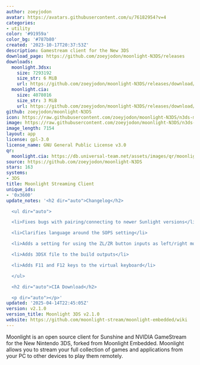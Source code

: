 ```yaml
---
author: zoeyjodon
avatar: https://avatars.githubusercontent.com/u/76182954?v=4
categories:
- utility
color: '#91959a'
color_bg: '#787b80'
created: '2023-10-17T20:37:53Z'
description: Gamestream client for the New 3DS
download_page: https://github.com/zoeyjodon/moonlight-N3DS/releases
downloads:
  moonlight.3dsx:
    size: 7293192
    size_str: 6 MiB
    url: https://github.com/zoeyjodon/moonlight-N3DS/releases/download/v2.1.0/moonlight.3dsx
  moonlight.cia:
    size: 4078016
    size_str: 3 MiB
    url: https://github.com/zoeyjodon/moonlight-N3DS/releases/download/v2.1.0/moonlight.cia
github: zoeyjodon/moonlight-N3DS
icon: https://raw.githubusercontent.com/zoeyjodon/moonlight-N3DS/n3ds-main/3ds/res/ic_moonlight.png
image: https://raw.githubusercontent.com/zoeyjodon/moonlight-N3DS/n3ds-main/3ds/res/banner.png
image_length: 7154
layout: app
license: gpl-3.0
license_name: GNU General Public License v3.0
qr:
  moonlight.cia: https://db.universal-team.net/assets/images/qr/moonlight-cia.png
source: https://github.com/zoeyjodon/moonlight-N3DS
stars: 163
systems:
- 3DS
title: Moonlight Streaming Client
unique_ids:
- '0x3600'
update_notes: '<h2 dir="auto">Changelog</h2>

  <ul dir="auto">

  <li>Fixes bugs with pairing/connecting to newer Sunlight versions</li>

  <li>Clarifies language around the SOPS setting</li>

  <li>Adds a setting for using the ZL/ZR button inputs as left/right mouse clicks</li>

  <li>Adds 3DSX file to the build outputs</li>

  <li>Adds F11 and F12 keys to the virtual keyboard</li>

  </ul>

  <h2 dir="auto">CIA Download</h2>

  <p dir="auto"></p>'
updated: '2025-04-14T22:45:05Z'
version: v2.1.0
version_title: Moonlight 3DS v2.1.0
website: https://github.com/moonlight-stream/moonlight-embedded/wiki
---
```

Moonlight is an open source client for Sunshine and NVIDIA GameStream for the New Nintendo 3DS, forked from Moonlight Embedded. Moonlight allows you to stream your full collection of games and applications from your PC to other devices to play them remotely.